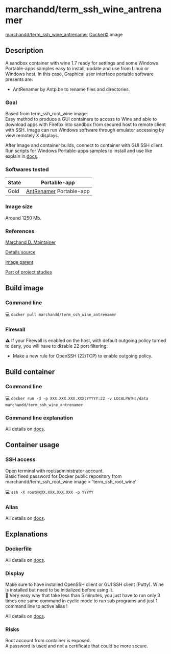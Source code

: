 # marchandd/term_ssh_wine_antrenamer

[marchandd/term_ssh_wine_antrenamer](https://registry.hub.docker.com/u/marchandd/term_ssh_wine_antrenamer/ "MarchandD")  [Docker:copyright:](https://docs.docker.com/ "Docker") image

## Description

A sandbox container with wine 1.7 ready for settings and some Windows Portable-apps samples easy to install, update and use from Linux or Windows host.
In this case, Graphical user interface portable software presents are:
- AntRenamer by Antp.be to rename files and directories.

### Goal

Based from term_ssh_root_wine image:  
Easy method to produce a GUI containers to access to Wine and able to download apps with Firefox into sandbox from secured host to remote client with SSH.
Image can run Windows software through emulator accessing by view remotely X displays.

After image and container builds, connect to container with GUI SSH client.  
Run scripts for Windows Portable-apps samples to install and use like explain in [docs](https://github.com/marchandd/term_ssh_wine_antrenamer/blob/master/docs/summary.md "Summary").

### Softwares tested

| State | Portable-app  
| --- | ---  
| Gold | [AntRenamer](https://github.com/marchandd/term_ssh_wine_antrenamer/blob/master/docs/antrenamer.md "AntRenamer_Details") Portable-app  

### Image size

Around 1250 Mb.

### References

[Marchand D. Maintainer](https://github.com/marchandd/ "Maintainer")

[Details source](https://github.com/marchandd/term_ssh_wine_antrenamer/ "Details")

[Image parent](https://github.com/marchandd/term_ssh_root_wine/ "Parent")

[Part of project studies](https://github.com/marchandd/docker_index/ "References")

## Build image

### Command line

:computer: `docker pull marchandd/term_ssh_wine_antrenamer`

### Firewall

:warning: If your Firewall is enabled on the host, with default outgoing policy turned to 
deny, 
you will have to disable 22 port filtering:  
- Make a new rule for OpenSSH (22/TCP) to enable outgoing policy.

## Build container

### Command line

:computer: `docker run -d -p XXX.XXX.XXX.XXX:YYYYY:22 -v LOCALPATH:/data marchandd/term_ssh_wine_antrenamer`

### Command line explanation

All details on [docs](https://github.com/marchandd/term_ssh_wine_antrenamer/blob/master/docs/summary.md "Summary").

## Container usage

### SSH access

Open terminal with root/administrator account.  
Basic fixed password for Docker public repository from marchandd/term_ssh_root_wine image = 'term_ssh_root_wine'

:computer: `ssh -X root@XXX.XXX.XXX.XXX -p YYYYY`

### Alias

All details on [docs](https://github.com/marchandd/term_ssh_wine_antrenamer/blob/master/docs/summary.md "Summary").

## Explanations

### Dockerfile

All details on [docs](https://github.com/marchandd/term_ssh_wine_antrenamer/blob/master/docs/summary.md "Summary").

### Display

Make sure to have installed OpenSSH client or GUI SSH client (Putty).
Wine is installed but need to be initialized before using it.  
:star2: Very easy way that take less than 5 minutes, you just have to run only 3 times one same command in cyclic mode to run sub programs and just 1 command line to active alias !

All details on [docs](https://github.com/marchandd/term_ssh_wine_antrenamer/blob/master/docs/summary.md "Summary").

### Risks

Root account from container is exposed.  
A password is used and not a certificate that could be more secure.
